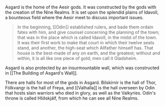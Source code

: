 Asgard is the home of the Aesir gods. It was constructed by the gods with the creation of the Nine Realms. It is set upon the splendid plains of Idavoll, a bounteous field where the Aesir meet to discuss important issues. 

> In the beginning, [[Odin]] established rulers, and bade them ordain fates with him, and give counsel concerning the planning of the town; that was in the place which is called Idavoll, in the midst of the town. It was their first work to make that court in which their twelve seats stand, and another, the high-seat which Allfather himself has. That house is the best-made of any on earth, and the greatest; without and within, it is all like one piece of gold; men call it Gladsheim.

Asgard is also protected by an insurmountable wall, which was constructed in [[The Building of Asgard's Wall]]. 

There are halls for most of the gods in Asgard. Bilskírnir is the hall of Thor, Fólkvangr is the hall of Freya, and [[Valhalla]] is the hall overseen by Odin that hosts slain warriors who died in glory, as well as the Valkyries. Odin's throne is called Hliðskjálf, from which he can see all Nine Realms. 